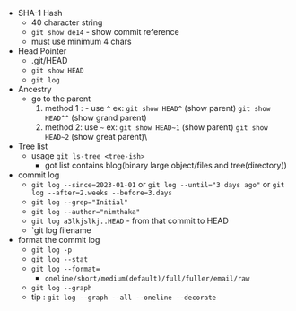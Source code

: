 - SHA-1 Hash
	- 40 character string
	- `git show de14` - show commit reference
	- must use minimum 4 chars
- Head Pointer
	- .git/HEAD
	- `git show HEAD`
	- `git log`
- Ancestry
	- go to the parent
		1. method 1 : - use `^`
			 ex:  `git show HEAD^` (show parent)
				`git show HEAD^^` (show grand parent)
		2. method 2: use `~`
			ex: `git show HEAD~1` (show parent)
				`git show HEAD~2` (show great parent)\
- Tree list
	- usage `git ls-tree <tree-ish>` 
		- got list contains blog(binary large object/files and tree(directory))
- commit log
	- `git log --since=2023-01-01` or `git log --until="3 days ago"` or `git log --after=2.weeks --before=3.days`
	- `git log --grep="Initial"`
	- `git log --author="nimthaka"`
	- `git log a3lkjslkj..HEAD` - from that commit to HEAD
	- `git log filename
- format the commit log
	- `git log -p` 
	- `git log --stat`
	- `git log --format= `
		- `oneline/short/medium(default)/full/fuller/email/raw`
	- `git log --graph`
	- tip : `git log --graph --all --oneline --decorate`